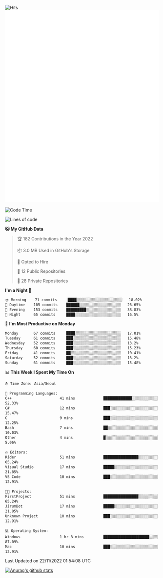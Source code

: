 ![Hits](https://hits.seeyoufarm.com/api/count/incr/badge.svg?url=https%3A%2F%2Fgithub.com%2Fkokose1234&count_bg=%2379C83D&title_bg=%23555555&icon=apple.svg&icon_color=%23E7E7E7&title=hits&edge_flat=false)
<br/>
![Metrics](https://github.com/kokose1234/kokose1234/blob/main/github-metrics.svg)

<!--START_SECTION:waka-->
![Code Time](http://img.shields.io/badge/Code%20Time-714%20hrs%2030%20mins-blue)

![Lines of code](https://img.shields.io/badge/From%20Hello%20World%20I%27ve%20Written-911%20Thousand%20lines%20of%20code-blue)

**🐱 My GitHub Data** 

> 🏆 182 Contributions in the Year 2022
 > 
> 📦 3.0 MB Used in GitHub's Storage 
 > 
> 💼 Opted to Hire
 > 
> 📜 12 Public Repositories 
 > 
> 🔑 28 Private Repositories  
 > 
**I'm a Night 🦉** 

```text
🌞 Morning    71 commits     ████░░░░░░░░░░░░░░░░░░░░░   18.02% 
🌆 Daytime    105 commits    ██████░░░░░░░░░░░░░░░░░░░   26.65% 
🌃 Evening    153 commits    █████████░░░░░░░░░░░░░░░░   38.83% 
🌙 Night      65 commits     ████░░░░░░░░░░░░░░░░░░░░░   16.5%

```
📅 **I'm Most Productive on Monday** 

```text
Monday       67 commits     ████░░░░░░░░░░░░░░░░░░░░░   17.01% 
Tuesday      61 commits     ███░░░░░░░░░░░░░░░░░░░░░░   15.48% 
Wednesday    52 commits     ███░░░░░░░░░░░░░░░░░░░░░░   13.2% 
Thursday     60 commits     ███░░░░░░░░░░░░░░░░░░░░░░   15.23% 
Friday       41 commits     ██░░░░░░░░░░░░░░░░░░░░░░░   10.41% 
Saturday     52 commits     ███░░░░░░░░░░░░░░░░░░░░░░   13.2% 
Sunday       61 commits     ███░░░░░░░░░░░░░░░░░░░░░░   15.48%

```


📊 **This Week I Spent My Time On** 

```text
⌚︎ Time Zone: Asia/Seoul

💬 Programming Languages: 
C++                      41 mins             █████████████░░░░░░░░░░░░   52.33% 
C#                       12 mins             ███░░░░░░░░░░░░░░░░░░░░░░   15.47% 
C                        9 mins              ███░░░░░░░░░░░░░░░░░░░░░░   12.25% 
Bash                     7 mins              ██░░░░░░░░░░░░░░░░░░░░░░░   10.03% 
Other                    4 mins              █░░░░░░░░░░░░░░░░░░░░░░░░   5.06%

🔥 Editors: 
Rider                    51 mins             ████████████████░░░░░░░░░   65.24% 
Visual Studio            17 mins             █████░░░░░░░░░░░░░░░░░░░░   21.85% 
VS Code                  10 mins             ███░░░░░░░░░░░░░░░░░░░░░░   12.91%

🐱‍💻 Projects: 
FirstProject             51 mins             ████████████████░░░░░░░░░   65.24% 
JirumBot                 17 mins             █████░░░░░░░░░░░░░░░░░░░░   21.85% 
Unknown Project          10 mins             ███░░░░░░░░░░░░░░░░░░░░░░   12.91%

💻 Operating System: 
Windows                  1 hr 8 mins         █████████████████████░░░░   87.09% 
Mac                      10 mins             ███░░░░░░░░░░░░░░░░░░░░░░   12.91%

```


 Last Updated on 22/11/2022 01:54:08 UTC
<!--END_SECTION:waka-->

[![Anurag's github stats](https://github-readme-stats.vercel.app/api?username=kokose1234&theme=dracula)](https://github.com/anuraghazra/github-readme-stats)



	
